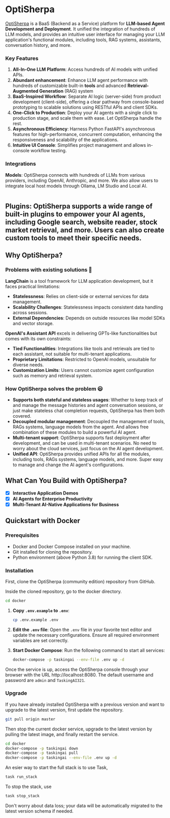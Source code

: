 # OptiSherpa

[OptiSherpa](https://www.tasking.ai) is a BaaS (Backend as a Service) platform for **LLM-based Agent Development and Deployment**. It unified the integration of hundreds of LLM models, and provides an intuitive user interface for managing your LLM application's functional modules, including tools, RAG systems, assistants, conversation history, and more.

### Key Features

1. **All-In-One LLM Platform**: Access hundreds of AI models with unified APIs.
2. **Abundant enhancement**: Enhance LLM agent performance with hundreds of customizable built-in **tools** and advanced **Retrieval-Augmented Generation** (RAG) system
3. **BaaS-Inspired Workflow**: Separate AI logic (server-side) from product development (client-side), offering a clear pathway from console-based prototyping to scalable solutions using RESTful APIs and client SDKs.
4. **One-Click to Production**: Deploy your AI agents with a single click to production stage, and scale them with ease. Let OptiSherpa handle the rest.
5. **Asynchronous Efficiency**: Harness Python FastAPI's asynchronous features for high-performance, concurrent computation, enhancing the responsiveness and scalability of the applications.
6. **Intuitive UI Console**: Simplifies project management and allows in-console workflow testing.

### Integrations

**Models**: OptiSherpa connects with hundreds of LLMs from various providers, including OpenAI, Anthropic, and more. We also allow users to integrate local host models through Ollama, LM Studio and Local AI.

<p>
<img src="./static/img/model_providers.png" alt="">
</p>

**Plugins**: OptiSherpa supports a wide range of built-in plugins to empower your AI agents, including Google search, website reader, stock market retrieval, and more. Users can also create custom tools to meet their specific needs.
---

## Why OptiSherpa?

### Problems with existing solutions 🙁

**LangChain** is a tool framework for LLM application development, but it faces practical limitations:

- **Statelessness**: Relies on client-side or external services for data management.
- **Scalability Challenges**: Statelessness impacts consistent data handling across sessions.
- **External Dependencies**: Depends on outside resources like model SDKs and vector storage.

**OpenAI's Assistant API** excels in delivering GPTs-like functionalities but comes with its own constraints:

- **Tied Functionalities**: Integrations like tools and retrievals are tied to each assistant, not suitable for multi-tenant applications.
- **Proprietary Limitations**: Restricted to OpenAI models, unsuitable for diverse needs.
- **Customization Limits**: Users cannot customize agent configuration such as memory and retrieval system.

### How OptiSherpa solves the problem 😃

- **Supports both stateful and stateless usages**: Whether to keep track of and manage the message histories and agent conversation sessions, or just make stateless chat completion requests, OptiSherpa has them both covered.
- **Decoupled modular management**: Decoupled the management of tools, RAGs systems, language models from the agent. And allows free combination of these modules to build a powerful AI agent.
- **Multi-tenant support**: OptiSherpa supports fast deployment after development, and can be used in multi-tenant scenarios. No need to worry about the cloud services, just focus on the AI agent development.
- **Unified API**: OptiSherpa provides unified APIs for all the modules, including tools, RAGs systems, language models, and more. Super easy to manage and change the AI agent's configurations.

## What Can You Build with OptiSherpa?

- [x] **Interactive Application Demos**
- [x] **AI Agents for Enterprise Productivity**
- [x] **Multi-Tenant AI-Native Applications for Business**

## Quickstart with Docker

### Prerequisites

- Docker and Docker Compose installed on your machine.
- Git installed for cloning the repository.
- Python environment (above Python 3.8) for running the client SDK.

### Installation

First, clone the OptiSherpa (community edition) repository from GitHub.


Inside the cloned repository, go to the docker directory.

```bash
cd docker
```

1. **Copy `.env.example` to `.env`**:

   ```sh
   cp .env.example .env
   ```

2. **Edit the `.env` file**:
   Open the `.env` file in your favorite text editor and update the necessary configurations. Ensure all required environment variables are set correctly.

3. **Start Docker Compose**:
   Run the following command to start all services:
   ```sh
   docker-compose -p taskingai --env-file .env up -d
   ```

Once the service is up, access the OptiSherpa console through your browser with the URL http://localhost:8080. The default username and password are `admin` and `TaskingAI321`.

### Upgrade

If you have already installed OptiSherpa with a previous version and want to upgrade to the latest version, first update the repository.

```bash
git pull origin master
```

Then stop the current docker service, upgrade to the latest version by pulling the latest image, and finally restart the service.

```bash
cd docker
docker-compose -p taskingai down
docker-compose -p taskingai pull
docker-compose -p taskingai --env-file .env up -d
```

An esier way to start the full stack is to use Task,
```bash
task run_stack 
```

To stop the stack, use
```bash
task stop_stack
```

Don't worry about data loss; your data will be automatically migrated to the latest version schema if needed.

